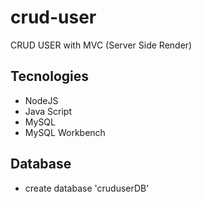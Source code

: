 # crud-user
CRUD USER with MVC (Server Side Render)

## Tecnologies
- NodeJS
- Java Script
- MySQL
- MySQL Workbench

## Database
- create database 'cruduserDB'